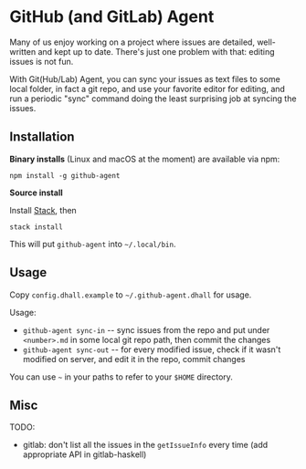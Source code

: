 # GitHub (and GitLab) Agent

Many of us enjoy working on a project where issues are detailed,
well-written and kept up to date. There's just one problem with that:
editing issues is not fun.

With Git(Hub/Lab) Agent, you can sync your issues as text files to some
local folder, in fact a git repo, and use your favorite editor for
editing, and run a periodic "sync" command doing the least surprising
job at syncing the issues.

## Installation

**Binary installs** (Linux and macOS at the moment) are available via npm:

```
npm install -g github-agent
```

**Source install**

Install [Stack](https://haskellstack.org), then

```
stack install
```

This will put `github-agent` into `~/.local/bin`.

## Usage

Copy `config.dhall.example` to `~/.github-agent.dhall` for usage.

Usage:

- `github-agent sync-in` -- sync issues from the repo and put under
  `<number>.md` in some local git repo path, then commit the changes
- `github-agent sync-out` -- for every modified issue, check if it
  wasn't modified on server, and edit it in the repo, commit changes

You can use `~` in your paths to refer to your `$HOME` directory.

## Misc

TODO:

- gitlab: don't list all the issues in the `getIssueInfo` every time (add appropriate API in gitlab-haskell)
